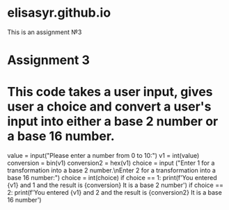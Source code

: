# elisasyr.github.io
This is an assignment №3 
# Assignment 3 
# This code takes a user input, gives user a choice and convert a user's input into either a base 2 number or a base 16 number. 

value = input("Please enter a number from 0 to 10:")
v1 = int(value)
conversion = bin(v1)
conversion2 = hex(v1)
choice = input ("Enter 1 for a transformation into a base 2 number.\nEnter 2 for a transformation into a base 16 number:")
choice = int(choice)
if choice == 1:
    print(f'You entered {v1} and 1 and the result is {conversion} It is a base 2 number')
if choice == 2:
    print(f'You entered {v1} and 2 and the result is {conversion2} It is a base 16 number')
